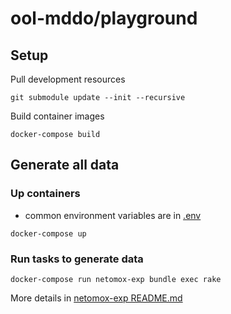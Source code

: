 # ool-mddo/playground

## Setup

Pull development resources
```shell
git submodule update --init --recursive
```

Build container images

```shell
docker-compose build
```

## Generate all data

### Up containers

* common environment variables are in [.env](.env)

```shell
docker-compose up
```

### Run tasks to generate data

```shell
docker-compose run netomox-exp bundle exec rake
```

More details in [netomox-exp README.md](https://github.com/ool-mddo/netomox-exp/blob/develop/README.md)
